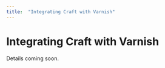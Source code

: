 ```yaml
---
title:  "Integrating Craft with Varnish"
---
```


# Integrating Craft with Varnish

Details coming soon.
